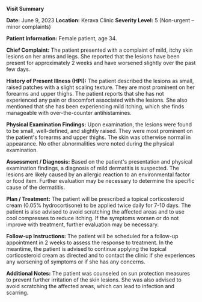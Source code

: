**Visit Summary**

**Date:** June 9, 2023
**Location:** Kerava Clinic
**Severity Level:** 5 (Non-urgent – minor complaints)

**Patient Information:**
Female patient, age 34.

**Chief Complaint:**
The patient presented with a complaint of mild, itchy skin lesions on her arms and legs. She reported that the lesions have been present for approximately 2 weeks and have worsened slightly over the past few days.

**History of Present Illness (HPI):**
The patient described the lesions as small, raised patches with a slight scaling texture. They are most prominent on her forearms and upper thighs. The patient reports that she has not experienced any pain or discomfort associated with the lesions. She also mentioned that she has been experiencing mild itching, which she finds manageable with over-the-counter antihistamines.

**Physical Examination Findings:**
Upon examination, the lesions were found to be small, well-defined, and slightly raised. They were most prominent on the patient's forearms and upper thighs. The skin was otherwise normal in appearance. No other abnormalities were noted during the physical examination.

**Assessment / Diagnosis:**
Based on the patient's presentation and physical examination findings, a diagnosis of mild dermatitis is suspected. The lesions are likely caused by an allergic reaction to an environmental factor or food item. Further evaluation may be necessary to determine the specific cause of the dermatitis.

**Plan / Treatment:**
The patient will be prescribed a topical corticosteroid cream (0.05% hydrocortisone) to be applied twice daily for 7-10 days. The patient is also advised to avoid scratching the affected areas and to use cool compresses to reduce itching. If the symptoms worsen or do not improve with treatment, further evaluation may be necessary.

**Follow-up Instructions:**
The patient will be scheduled for a follow-up appointment in 2 weeks to assess the response to treatment. In the meantime, the patient is advised to continue applying the topical corticosteroid cream as directed and to contact the clinic if she experiences any worsening of symptoms or if she has any concerns.

**Additional Notes:**
The patient was counseled on sun protection measures to prevent further irritation of the skin lesions. She was also advised to avoid scratching the affected areas, which can lead to infection and scarring.